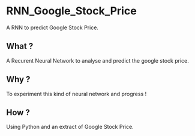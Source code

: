 # RNN_Google_Stock_Price
A RNN to predict Google Stock Price.

## What ?
A Recurent Neural Network to analyse and predict the google stock price.

## Why ?
To experiment this kind of neural network and progress !

## How ?
Using Python and an extract of Google Stock Price.
